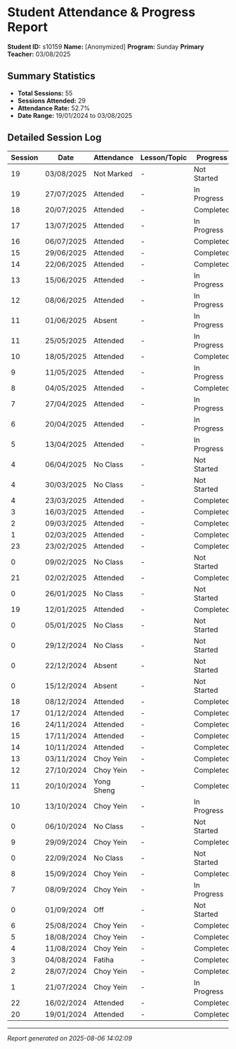# Student Attendance & Progress Report

**Student ID:** s10159
**Name:** [Anonymized]
**Program:** Sunday
**Primary Teacher:** 03/08/2025

## Summary Statistics
- **Total Sessions:** 55
- **Sessions Attended:** 29
- **Attendance Rate:** 52.7%
- **Date Range:** 19/01/2024 to 03/08/2025

## Detailed Session Log

| Session | Date | Attendance | Lesson/Topic | Progress |
|---------|------|------------|--------------|----------|
| 19 | 03/08/2025 | Not Marked | - | Not Started |
| 19 | 27/07/2025 | Attended | - | In Progress |
| 18 | 20/07/2025 | Attended | - | Completed |
| 17 | 13/07/2025 | Attended | - | In Progress |
| 16 | 06/07/2025 | Attended | - | Completed |
| 15 | 29/06/2025 | Attended | - | Completed |
| 14 | 22/06/2025 | Attended | - | Completed |
| 13 | 15/06/2025 | Attended | - | In Progress |
| 12 | 08/06/2025 | Attended | - | In Progress |
| 11 | 01/06/2025 | Absent | - | In Progress |
| 11 | 25/05/2025 | Attended | - | In Progress |
| 10 | 18/05/2025 | Attended | - | Completed |
| 9 | 11/05/2025 | Attended | - | In Progress |
| 8 | 04/05/2025 | Attended | - | Completed |
| 7 | 27/04/2025 | Attended | - | In Progress |
| 6 | 20/04/2025 | Attended | - | In Progress |
| 5 | 13/04/2025 | Attended | - | In Progress |
| 4 | 06/04/2025 | No Class | - | Not Started |
| 4 | 30/03/2025 | No Class | - | Not Started |
| 4 | 23/03/2025 | Attended | - | Completed |
| 3 | 16/03/2025 | Attended | - | Completed |
| 2 | 09/03/2025 | Attended | - | Completed |
| 1 | 02/03/2025 | Attended | - | Completed |
| 23 | 23/02/2025 | Attended | - | Completed |
| 0 | 09/02/2025 | No Class | - | Not Started |
| 21 | 02/02/2025 | Attended | - | Completed |
| 0 | 26/01/2025 | No Class | - | Not Started |
| 19 | 12/01/2025 | Attended | - | Completed |
| 0 | 05/01/2025 | No Class | - | Not Started |
| 0 | 29/12/2024 | No Class | - | Not Started |
| 0 | 22/12/2024 | Absent | - | Not Started |
| 0 | 15/12/2024 | Absent | - | Not Started |
| 18 | 08/12/2024 | Attended | - | Completed |
| 17 | 01/12/2024 | Attended | - | Completed |
| 16 | 24/11/2024 | Attended | - | Completed |
| 15 | 17/11/2024 | Attended | - | Completed |
| 14 | 10/11/2024 | Attended | - | Completed |
| 13 | 03/11/2024 | Choy Yein | - | Completed |
| 12 | 27/10/2024 | Choy Yein | - | Completed |
| 11 | 20/10/2024 | Yong Sheng | - | Completed |
| 10 | 13/10/2024 | Choy Yein | - | In Progress |
| 0 | 06/10/2024 | No Class | - | Not Started |
| 9 | 29/09/2024 | Choy Yein | - | Completed |
| 0 | 22/09/2024 | No Class | - | Not Started |
| 8 | 15/09/2024 | Choy Yein | - | Completed |
| 7 | 08/09/2024 | Choy Yein | - | In Progress |
| 0 | 01/09/2024 | Off | - | Not Started |
| 6 | 25/08/2024 | Choy Yein | - | Completed |
| 5 | 18/08/2024 | Choy Yein | - | Completed |
| 4 | 11/08/2024 | Choy Yein | - | Completed |
| 3 | 04/08/2024 | Fatiha | - | Completed |
| 2 | 28/07/2024 | Choy Yein | - | Completed |
| 1 | 21/07/2024 | Choy Yein | - | In Progress |
| 22 | 16/02/2024 | Attended | - | Completed |
| 20 | 19/01/2024 | Attended | - | Completed |

---
*Report generated on 2025-08-06 14:02:09*